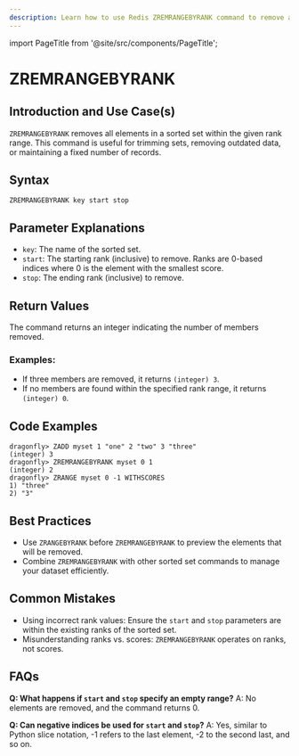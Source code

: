 ```yaml
---
description: Learn how to use Redis ZREMRANGEBYRANK command to remove all members in a sorted set within the given indexes.
---
```


import PageTitle from '@site/src/components/PageTitle';

# ZREMRANGEBYRANK

<PageTitle title="Redis ZREMRANGEBYRANK Explained (Better Than Official Docs)" />

## Introduction and Use Case(s)

`ZREMRANGEBYRANK` removes all elements in a sorted set within the given rank range. This command is useful for trimming sets, removing outdated data, or maintaining a fixed number of records.

## Syntax

```plaintext
ZREMRANGEBYRANK key start stop
```

## Parameter Explanations

- `key`: The name of the sorted set.
- `start`: The starting rank (inclusive) to remove. Ranks are 0-based indices where 0 is the element with the smallest score.
- `stop`: The ending rank (inclusive) to remove.

## Return Values

The command returns an integer indicating the number of members removed.

### Examples:

- If three members are removed, it returns `(integer) 3`.
- If no members are found within the specified rank range, it returns `(integer) 0`.

## Code Examples

```cli
dragonfly> ZADD myset 1 "one" 2 "two" 3 "three"
(integer) 3
dragonfly> ZREMRANGEBYRANK myset 0 1
(integer) 2
dragonfly> ZRANGE myset 0 -1 WITHSCORES
1) "three"
2) "3"
```

## Best Practices

- Use `ZRANGEBYRANK` before `ZREMRANGEBYRANK` to preview the elements that will be removed.
- Combine `ZREMRANGEBYRANK` with other sorted set commands to manage your dataset efficiently.

## Common Mistakes

- Using incorrect rank values: Ensure the `start` and `stop` parameters are within the existing ranks of the sorted set.
- Misunderstanding ranks vs. scores: `ZREMRANGEBYRANK` operates on ranks, not scores.

## FAQs

**Q: What happens if `start` and `stop` specify an empty range?**
A: No elements are removed, and the command returns 0.

**Q: Can negative indices be used for `start` and `stop`?**
A: Yes, similar to Python slice notation, -1 refers to the last element, -2 to the second last, and so on.
